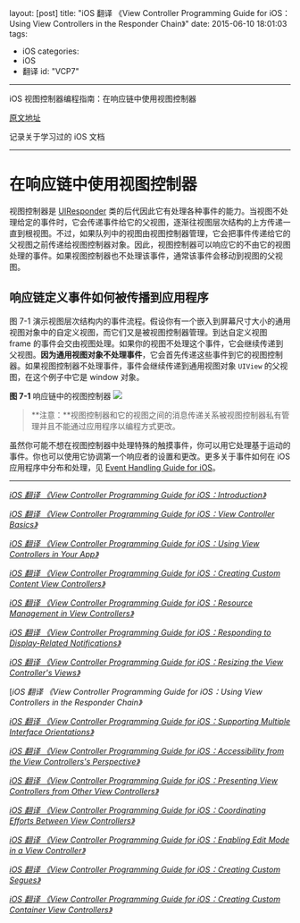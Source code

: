 layout: [post]
title: "iOS 翻译 《View Controller Programming Guide for iOS：Using View Controllers in the Responder Chain》"
date: 2015-06-10 18:01:03
tags: 
- iOS
categories: 
- iOS
- 翻译
id: "VCP7"

---

iOS 视图控制器编程指南：在响应链中使用视图控制器


<!-- more -->

[原文地址](https://developer.apple.com/library/ios/featuredarticles/ViewControllerPGforiPhoneOS/Introduction/Introduction.html#//apple_ref/doc/uid/TP40007457-CH1-SW1)

记录关于学习过的 iOS 文档

---

# 在响应链中使用视图控制器

视图控制器是 [UIResponder](https://developer.apple.com/library/ios/documentation/UIKit/Reference/UIResponder_Class/index.html#//apple_ref/occ/cl/UIResponder) 类的后代因此它有处理各种事件的能力。当视图不处理给定的事件时，它会传递事件给它的父视图，逐渐往视图层次结构的上方传递一直到根视图。不过，如果队列中的视图由视图控制器管理，它会把事件传递给它的父视图之前传递给视图控制器对象。因此，视图控制器可以响应它的不由它的视图处理的事件。如果视图控制器也不处理该事件，通常该事件会移动到视图的父视图。

## 响应链定义事件如何被传播到应用程序

图 7-1 演示视图层次结构内的事件流程。假设你有一个嵌入到屏幕尺寸大小的通用视图对象中的自定义视图，而它们又是被视图控制器管理。到达自定义视图 frame 的事件会交由视图处理。如果你的视图不处理这个事件，它会继续传递到父视图。**因为通用视图对象不处理事件**，它会首先传递这些事件到它的视图控制器。如果视图控制器不处理事件，事件会继续传递到通用视图对象 `UIView` 的父视图，在这个例子中它是 window 对象。

**图 7-1** 响应链中的视图控制器
![](./event_passing_2x.png)

> **注意：**视图控制器和它的视图之间的消息传递关系被视图控制器私有管理并且不能通过应用程序以编程方式更改。

虽然你可能不想在视图控制器中处理特殊的触摸事件，你可以用它处理基于运动的事件。你也可以使用它协调第一个响应者的设置和更改。更多关于事件如何在 iOS 应用程序中分布和处理，见 [Event Handling Guide for iOS](https://developer.apple.com/library/ios/documentation/EventHandling/Conceptual/EventHandlingiPhoneOS/Introduction/Introduction.html#//apple_ref/doc/uid/TP40009541)。

---

[*iOS 翻译 《View Controller Programming Guide for iOS：Introduction》*](../VCP0) 

[*iOS 翻译 《View Controller Programming Guide for iOS：View Controller Basics》*](../VCP1) 

[*iOS 翻译 《View Controller Programming Guide for iOS：Using View Controllers in Your App》*](../VCP2) 

[*iOS 翻译 《View Controller Programming Guide for iOS：Creating Custom Content View Controllers》*](../VCP3)

[*iOS 翻译 《View Controller Programming Guide for iOS：Resource Management in View Controllers》*](../VCP4) 

[*iOS 翻译 《View Controller Programming Guide for iOS：Responding to Display-Related Notifications》*](../VCP5) 

[*iOS 翻译 《View Controller Programming Guide for iOS：Resizing the View Controller's Views》*](../VCP6) 

[*iOS 翻译 《View Controller Programming Guide for iOS：Using View Controllers in the Responder Chain》*

[*iOS 翻译 《View Controller Programming Guide for iOS：Supporting Multiple Interface Orientations》*](../VCP8) 

[*iOS 翻译 《View Controller Programming Guide for iOS：Accessibility from the View Controllers's Perspective》*](../VCP9) 

[*iOS 翻译 《View Controller Programming Guide for iOS：Presenting View Controllers from Other View Controllers》*](../VCP10) 

[*iOS 翻译 《View Controller Programming Guide for iOS：Coordinating Efforts Between View Controllers》*](../VCP11) 

[*iOS 翻译 《View Controller Programming Guide for iOS：Enabling Edit Mode in a View Controller》*](../VCP12) 

[*iOS 翻译 《View Controller Programming Guide for iOS：Creating Custom Segues》*](../VCP13) 

[*iOS 翻译 《View Controller Programming Guide for iOS：Creating Custom Container View Controllers》*](../VCP14)



